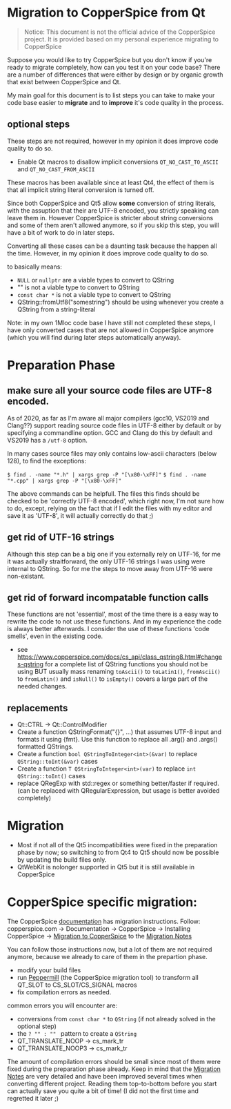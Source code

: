 # Migration to CopperSpice from Qt

> Notice: This document is not the official advice of the CopperSpice project. It is provided based on my personal experience migrating to CopperSpice

Suppose you would like to try CopperSpice but you don't know if you're ready to migrate completely, how can you test it on your code base?
There are a number of differences that were either by design or by organic growth that exist between CopperSpice and Qt.

My main goal for this document is to list steps you can take to make your code base easier to **migrate** and to **improve** it's code quality in the process.

## optional steps

These steps are not required, however in my opinion it does improve code quality to do so.

- Enable Qt macros to disallow implicit conversions `QT_NO_CAST_TO_ASCII` and `QT_NO_CAST_FROM_ASCII`

These macros has been available since at least Qt4, the effect of them is that all implicit string literal conversion is turned off.

Since both CopperSpice and Qt5 allow **some** conversion of string literals, with the assuption that their are UTF-8 encoded, you strictly speaking can leave them in.
However CopperSpice is stricter about string conversions and some of them aren't allowed anymore, so if you skip this step, you will have a bit of work to do in later steps.

Converting all these cases can be a daunting task because the happen all the time. However, in my opinion it does improve code quality to do so.

to basically means:
- `NULL` or `nullptr` are a viable types to convert to QString
- "" is not a viable type to convert to QString
- `const char *` is not a viable type to convert to QString
- QString::fromUtf8("somestring") should be using whenever you create a QString from a string-literal

Note: in my own 1Mloc code base I have still not completed these steps, I have only converted cases that are not allowed in CopperSpice anymore (which you will find during later steps automatically anyway).

# Preparation Phase

## make sure all your source code files are UTF-8 encoded.

As of 2020, as far as I'm aware all major compilers (gcc10, VS2019 and Clang??) support reading source code files in UTF-8 either by default or by specifying a commandline option. GCC and Clang do this by default and VS2019 has a `/utf-8` option.

In many cases source files may only contains low-ascii characters (below 128), to find the exceptions:

`$ find . -name "*.h" | xargs grep -P "[\x80-\xFF]"`
`$ find . -name "*.cpp" | xargs grep -P "[\x80-\xFF]"`

The above commands can be helpfull. The files this finds should be checked to be 'correctly UTF-8 encoded', which right now, I'm not sure how to do, except, relying on the fact that if I edit the files with my editor and save it as 'UTF-8', it will actually correctly do that ;)

## get rid of UTF-16 strings

Although this step can be a big one if you externally rely on UTF-16, for me it was actually straitforward, the only UTF-16 strings I was using were internal to QString. So for me the steps to move away from UTF-16 were non-existant.

## get rid of forward incompatable function calls

These functions are not 'essential', most of the time there is a easy way to rewrite the code to not use these functions.
And in my experience the code is always better afterwards. I consider the use of these functions 'code smells', even in the existing code.

- see https://www.copperspice.com/docs/cs_api/class_qstring8.html#changes-qstring for a complete list of QString functions you should not be using BUT usually mass renaming `toAscii()` to `toLatin1()`, `fromAscii()` to `fromLatin()` and `isNull()` to `isEmpty()` covers a large part of the needed changes.


## replacements

- Qt::CTRL -> Qt::ControlModifier
- Create a function QStringFormat("{}", ...) that assumes UTF-8 input and formats it using {fmt}. Use this function to replace all .arg() and .args() formatted QStrings.
- Create a function `bool QStringToInteger<int>(&var)` to replace `QString::toInt(&var)` cases
- Create a function `T QStringToInteger<int>(var)` to replace `int QString::toInt()` cases
- replace QRegExp with std::regex or something better/faster if required. (can be replaced with QRegularExpression, but usage is better avoided completely)

# Migration

- Most if not all of the Qt5 incompatibilities were fixed in the preparation phase by now; so switching to from Qt4 to Qt5 should now be possible by updating the build files only.
- QtWebKit is nolonger supported in Qt5 but it is still available in CopperSpice

# CopperSpice specific migration:

The CopperSpice [documentation](https://www.copperspice.com/documentation.html) has migration instructions.
Follow: copperspice.com -> Documentation -> CopperSpice -> Installing CopperSpice -> [Migration to CopperSpice](https://www.copperspice.com/docs/cs_overview/migration.html) to the [Migration Notes](https://www.copperspice.com/docs/cs_overview/cs-migration.html)

You can follow those instructions now, but a lot of them are not required anymore, because we already to care of them in the prepartion phase.

- modify your build files 
- run [Peppermill](https://www.copperspice.com/documentation-peppermill.html) (the CopperSpice migration tool) to transform all QT_SLOT to CS_SLOT/CS_SIGNAL macros
- fix compilation errors as needed.

common errors you will encounter are:


- conversions from `const char *` to `QString` (if not already solved in the optional step)
- the `? "" : "" ` pattern to create a `QString`
- QT_TRANSLATE_NOOP -> cs_mark_tr
- QT_TRANSLATE_NOOP3 -> cs_mark_tr

The amount of compilation errors should be small since most of them were fixed during the preparation phase already.
Keep in mind that the [Migration Notes](https://www.copperspice.com/docs/cs_overview/cs-migration.html) are very detailed and have been improved several times when converting different project. Reading them top-to-bottom before you start can actually save you quite a bit of time! (I did not the first time and regretted it later ;)

